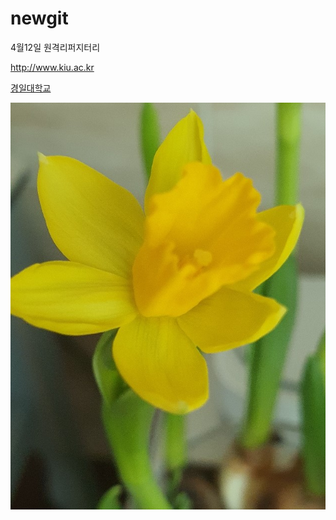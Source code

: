 # newgit
4월12일 원격리퍼지터리

<http://www.kiu.ac.kr>

[경일대학교](http://www.kiu.ac.kr)

![고양이](./images/flower2.jpg)

